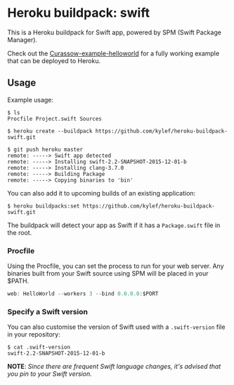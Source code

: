 # Heroku buildpack: swift

This is a Heroku buildpack for Swift app, powered by SPM (Swift Package Manager).

Check out the [Curassow-example-helloworld](https://github.com/kylef/Curassow-example-helloworld)
for a fully working example that can be deployed to Heroku.

## Usage

Example usage:

```shell
$ ls
Procfile Project.swift Sources

$ heroku create --buildpack https://github.com/kylef/heroku-buildpack-swift.git

$ git push heroku master
remote: -----> Swift app detected
remote: -----> Installing swift-2.2-SNAPSHOT-2015-12-01-b
remote: -----> Installing clang-3.7.0
remote: -----> Building Package
remote: -----> Copying binaries to 'bin'
```

You can also add it to upcoming builds of an existing application:

```shell
$ heroku buildpacks:set https://github.com/kylef/heroku-buildpack-swift.git
```

The buildpack will detect your app as Swift if it has a `Package.swift` file in
the root.

### Procfile

Using the Procfile, you can set the process to run for your web server. Any
binaries built from your Swift source using SPM will be placed in your $PATH.

```swift
web: HelloWorld --workers 3 --bind 0.0.0.0:$PORT
```

### Specify a Swift version

You can also customise the version of Swift used with a `.swift-version` file
in your repository:

```shell
$ cat .swift-version
swift-2.2-SNAPSHOT-2015-12-01-b
```

**NOTE**: *Since there are frequent Swift language changes, it's advised that
you pin to your Swift version.*
